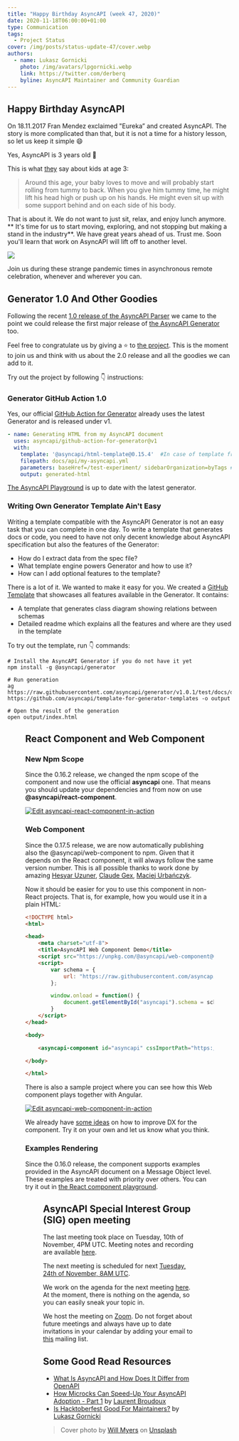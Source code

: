 ```yaml
---
title: "Happy Birthday AsyncAPI (week 47, 2020)"
date: 2020-11-18T06:00:00+01:00
type: Communication
tags:
  - Project Status
cover: /img/posts/status-update-47/cover.webp
authors:
  - name: Lukasz Gornicki
    photo: /img/avatars/lpgornicki.webp
    link: https://twitter.com/derberq
    byline: AsyncAPI Maintainer and Community Guardian
---
```


## Happy Birthday AsyncAPI

On 18.11.2017 Fran Mendez exclaimed "Eureka” and created AsyncAPI. The story is more complicated than that, but it is not a time for a history lesson, so let us keep it simple :smile:

Yes, AsyncAPI is 3 years old :beers:

This is what [they](https://raisingchildren.net.au/babies/development/development-tracker-3-12-months/3-4-months) say about kids at age 3:

> Around this age, your baby loves to move and will probably start rolling from tummy to back. When you give him tummy time, he might lift his head high or push up on his hands. He might even sit up with some support behind and on each side of his body.

That is about it. We do not want to just sit, relax, and enjoy lunch anymore. ** It's time for us to start moving, exploring, and not stopping but making a stand in the industry**. We have great years ahead of us. Trust me. Soon you'll learn that work on AsyncAPI will lift off to another level.

<img src="https://media.giphy.com/media/Xw6yFn7frR3Y4/giphy.gif" />

Join us during these strange pandemic times in asynchronous remote celebration, whenever and wherever you can.

## Generator 1.0 And Other Goodies

Following the recent [1.0 release of the AsyncAPI Parser](https://www.asyncapi.com/blog/status-update-43-20) we came to the point we could release the first major release of [the AsyncAPI Generator](https://github.com/asyncapi/generator/) too. 

Feel free to congratulate us by giving a :star: to [the project](https://github.com/asyncapi/generator/stargazers). This is the moment to join us and think with us about the 2.0 release and all the goodies we can add to it.

Try out the project by following :point_down: instructions:
<GeneratorInstallation />

### Generator GitHub Action 1.0

Yes, our official [GitHub Action for Generator](https://github.com/marketplace/actions/generator-for-asyncapi-documents) already uses the latest Generator and is released under v1. 

```yaml
- name: Generating HTML from my AsyncAPI document
  uses: asyncapi/github-action-for-generator@v1
  with:
    template: '@asyncapi/html-template@0.15.4'  #In case of template from npm, because of @ it must be in quotes
    filepath: docs/api/my-asyncapi.yml
    parameters: baseHref=/test-experiment/ sidebarOrganization=byTags #space separated list of key/values
    output: generated-html
```

[The AsyncAPI Playground](https://playground.asyncapi.io/) is up to date with the latest generator. 

### Writing Own Generator Template Ain't Easy

Writing a template compatible with the AsyncAPI Generator is not an easy task that you can complete in one day. To write a template that generates docs or code, you need to have not only decent knowledge about AsyncAPI specification but also the features of the Generator:

- How do I extract data from the spec file?
- What template engine powers Generator and how to use it?
- How can I add optional features to the template?

There is a lot of it. We wanted to make it easy for you. We created a [GitHub Template](https://github.com/asyncapi/template-for-generator-templates) that showcases all features available in the Generator. It contains:
- A template that generates class diagram showing relations between schemas
- Detailed readme which explains all the features and where are they used in the template

To try out the template, run :point_down: commands:
```
# Install the AsyncAPI Generator if you do not have it yet
npm install -g @asyncapi/generator

# Run generation
ag https://raw.githubusercontent.com/asyncapi/generator/v1.0.1/test/docs/dummy.yml https://github.com/asyncapi/template-for-generator-templates -o output

# Open the result of the generation
open output/index.html
```

<Figure
  src="/img/posts/status-update-47/diagram.webp"
  caption="Figure 1: Schema consumed by the template and the resulting diagram"
/>

## React Component and Web Component

### New Npm Scope

Since the 0.16.2 release, we changed the npm scope of the component and now use the official **asyncapi** one. That means you should update your dependencies and from now on use **@asyncapi/react-component**.

[![Edit asyncapi-react-component-in-action](https://codesandbox.io/static/img/play-codesandbox.svg)](https://codesandbox.io/s/asyncapi-react-component-in-action-wvdy2)

### Web Component

Since the 0.17.5 release, we are now automatically publishing also the @asyncapi/web-component to npm. Given that it depends on the React component, it will always follow the same version number. This is all possible thanks to work done by amazing [Hesyar Uzuner](https://github.com/hesyar), [Claude Gex](https://github.com/gexclaude), [Maciej Urbańczyk](https://github.com/magicmatatjahu).

Now it should be easier for you to use this component in non-React projects. That is, for example, how you would use it in a plain HTML:

```html
<!DOCTYPE html>
<html>

<head>
    <meta charset="utf-8">
    <title>AsyncAPI Web Component Demo</title>
    <script src="https://unpkg.com/@asyncapi/web-component@0.17.5/lib/asyncapi-web-component.js" defer></script>
    <script>
        var schema = {
            url: "https://raw.githubusercontent.com/asyncapi/asyncapi/master/examples/2.0.0/simple.yml"
        };

        window.onload = function() {
            document.getElementById("asyncapi").schema = schema;
        }
    </script>
</head>

<body>

    <asyncapi-component id="asyncapi" cssImportPath="https://unpkg.com/@asyncapi/react-component@0.17.5/lib/styles/fiori.css"></asyncapi-component>

</body>

</html>
```

There is also a sample project where you can see how this Web component plays together with Angular.

[![Edit asyncapi-web-component-in-action](https://codesandbox.io/static/img/play-codesandbox.svg)](https://codesandbox.io/s/asyncapi-web-component-in-action-l652x)

We already have [some ideas](https://github.com/asyncapi/asyncapi-react/issues/191) on how to improve DX for the component. Try it on your own and let us know what you think.

### Examples Rendering

Since the 0.16.0 release, the component supports examples provided in the AsyncAPI document on a Message Object level. These examples are treated with priority over others. You can try it out in [the React component playground](https://asyncapi.github.io/asyncapi-react/).

<Figure
  src="/img/posts/status-update-47/react-playground.webp"
  caption="Figure 2: View of the AsyncAPI React playground where you can see sample AsyncAPI document with example in Message Object, and how the React component renders it."
/>

## AsyncAPI Special Interest Group (SIG) open meeting

The last meeting took place on Tuesday, 10th of November, 4PM UTC. Meeting notes and recording are available [here](https://github.com/asyncapi/asyncapi/issues/459).

The next meeting is scheduled for next [Tuesday, 24th of November, 8AM UTC](https://everytimezone.com/s/2088528d). 

We work on the agenda for the next meeting [here](https://github.com/asyncapi/asyncapi/issues/462). At the moment, there is nothing on the agenda, so you can easily sneak your topic in. 

We host the meeting on [Zoom](https://zoom.us/j/165106914). Do not forget about future meetings and always have up to date invitations in your calendar by adding your email to [this](https://groups.google.com/forum/#!forum/asyncapi-users) mailing list.

## Some Good Read Resources

- [What Is AsyncAPI and How Does It Differ from OpenAPI](https://ergonotes.com/what-is-asyncapi-and-how-does-it-differ-from-openapi/)
- [How Microcks Can Speed-Up Your AsyncAPI Adoption - Part 1](https://www.asyncapi.com/blog/microcks-asyncapi-part1) by [Laurent Broudoux](https://twitter.com/lbroudoux)
- [Is Hacktoberfest Good For Maintainers?](https://www.asyncapi.com/blog/hacktoberfest-summary-2020) by [Lukasz Gornicki](https://twitter.com/derberq)

> Cover photo by <a href="https://unsplash.com/@will_myers?utm_source=unsplash&amp;utm_medium=referral&amp;utm_content=creditCopyText">Will Myers</a> on <a href="https://unsplash.com/?utm_source=unsplash&amp;utm_medium=referral&amp;utm_content=creditCopyText">Unsplash</a>
